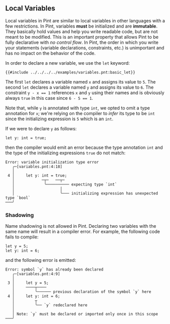 ## Local Variables

Local variables in Pint are similar to local variables in other languages with a few restrictions.
In Pint, variables **must** be initialized and are **immutable**. They basically hold values and
help you write readable code, but are not meant to be modified. This is an important property that
allows Pint to be fully declarative with _no control flow_. In Pint, the order in which you write
your statements (variable declarations, constraints, etc.) is unimportant and has no impact on the
behavior of the code.

In order to declare a new variable, we use the `let` keyword:

```pint
{{#include ../../../../examples/variables.pnt:basic_let}}
```

The first `let` declares a variable named `x` and assigns its value to `5`. The second `let`
declares a variable named `y` and assigns its value to `6`. The constraint `y - x == 1` references
`x` and `y` using their names and is obviously always `true` in this case since `6 - 5 == 1`.

Note that, while `y` is annotated with type `int`, we opted to omit a type annotation for `x`; we're
relying on the compiler to _infer_ its type to be `int` since the initializing expression is `5`
which is an `int`.

If we were to declare `y` as follows:

```pint
let y: int = true;
```

then the compiler would emit an error because the type annotation `int` and the type of the
initializing expressions `true` do not match:

```console
Error: variable initialization type error
   ╭─[variables.pnt:4:18]
   │
 4 │     let y: int = true;
   │            ─┬─   ──┬─
   │             ╰────────── expecting type `int`
   │                    │
   │                    ╰─── initializing expression has unexpected type `bool`
───╯
```

### Shadowing

Name shadowing is not allowed in Pint. Declaring two variables with the same name will result in a
compiler error. For example, the following code fails to compile:

```pint
let y = 5;
let y: int = 6;
```

and the following error is emitted:

```console
Error: symbol `y` has already been declared
   ╭─[variables.pnt:4:9]
   │
 3 │     let y = 5;
   │     ────┬────
   │         ╰────── previous declaration of the symbol `y` here
 4 │     let y: int = 6;
   │         ┬
   │         ╰── `y` redeclared here
   │
   │ Note: `y` must be declared or imported only once in this scope
───╯
```
